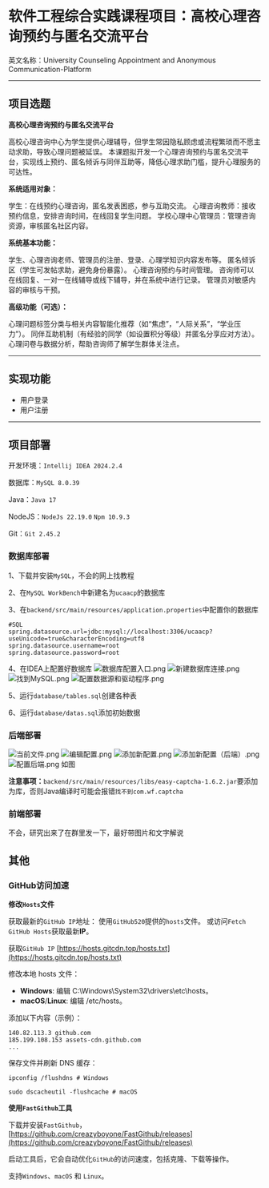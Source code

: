 # 软件工程综合实践课程项目：高校心理咨询预约与匿名交流平台
英文名称：University Counseling Appointment and Anonymous Communication-Platform

---
## 项目选题
**高校心理咨询预约与匿名交流平台**

高校心理咨询中心为学生提供心理辅导，但学生常因隐私顾虑或流程繁琐而不愿主动求助，导致心理问题被延误。
本课题拟开发一个心理咨询预约与匿名交流平台，实现线上预约、匿名倾诉与同伴互助等，降低心理求助门槛，提升心理服务的可达性。

**系统适用对象：**

学生：在线预约心理咨询，匿名发表困惑，参与互助交流。
心理咨询教师：接收预约信息，安排咨询时间，在线回复学生问题。
学校心理中心管理员：管理咨询资源，审核匿名社区内容。

**系统基本功能：**

学生、心理咨询老师、管理员的注册、登录、心理学知识内容发布等。
匿名倾诉区（学生可发帖求助，避免身份暴露）。
心理咨询预约与时间管理。
咨询师可以在线回复、一对一在线辅导或线下辅导，并在系统中进行记录。
管理员对敏感内容的审核与干预。

**高级功能（可选）：**

心理问题标签分类与相关内容智能化推荐（如“焦虑”，“人际关系”，“学业压力”）。
同伴互助机制（有经验的同学（如设置积分等级）并匿名分享应对方法）。
心理问卷与数据分析，帮助咨询师了解学生群体关注点。

---
## 实现功能
- 用户登录
- 用户注册
---
## 项目部署

开发环境：`Intellij IDEA 2024.2.4`

数据库：`MySQL 8.0.39`

Java：`Java 17`

NodeJS：`NodeJs 22.19.0` `Npm 10.9.3`

Git：`Git 2.45.2`

### 数据库部署
1、下载并安装`MySQL`，不会的网上找教程

2、在`MySQL WorkBench`中新建名为`ucaacp`的数据库

3、在`backend/src/main/resources/application.properties`中配置你的数据库

```properties
#SQL
spring.datasource.url=jdbc:mysql://localhost:3306/ucaacp?useUnicode=true&characterEncoding=utf8
spring.datasource.username=root
spring.datasource.password=root
```

4、在IDEA上配置好数据库
![数据库配置入口.png](readme%2Fimages%2F%E6%95%B0%E6%8D%AE%E5%BA%93%E9%85%8D%E7%BD%AE%E5%85%A5%E5%8F%A3.png)
![新建数据库连接.png](readme%2Fimages%2F%E6%96%B0%E5%BB%BA%E6%95%B0%E6%8D%AE%E5%BA%93%E8%BF%9E%E6%8E%A5.png)
![找到MySQL.png](readme%2Fimages%2F%E6%89%BE%E5%88%B0MySQL.png)
![配置数据源和驱动程序.png](readme%2Fimages%2F%E9%85%8D%E7%BD%AE%E6%95%B0%E6%8D%AE%E6%BA%90%E5%92%8C%E9%A9%B1%E5%8A%A8%E7%A8%8B%E5%BA%8F.png)

5、运行`database/tables.sql`创建各种表

6、运行`database/datas.sql`添加初始数据

### 后端部署
![当前文件.png](readme%2Fimages%2F%E5%BD%93%E5%89%8D%E6%96%87%E4%BB%B6.png)
![编辑配置.png](readme%2Fimages%2F%E7%BC%96%E8%BE%91%E9%85%8D%E7%BD%AE.png)
![添加新配置.png](readme%2Fimages%2F%E6%B7%BB%E5%8A%A0%E6%96%B0%E9%85%8D%E7%BD%AE.png)
![添加新配置（后端）.png](readme%2Fimages%2F%E6%B7%BB%E5%8A%A0%E6%96%B0%E9%85%8D%E7%BD%AE%EF%BC%88%E5%90%8E%E7%AB%AF%EF%BC%89.png)
![配置后端.png](readme%2Fimages%2F%E9%85%8D%E7%BD%AE%E5%90%8E%E7%AB%AF.png)
如图

**注意事项：**`backend/src/main/resources/libs/easy-captcha-1.6.2.jar`要添加为库，否则Java编译时可能会报错`找不到com.wf.captcha`

### 前端部署

不会，研究出来了在群里发一下，最好带图片和文字解说

## 其他

### GitHub访问加速

**修改`Hosts`文件**

获取最新的`GitHub IP`地址： 使用`GitHub520`提供的`hosts`文件。 或访问`Fetch GitHub Hosts`获取最新**IP**。

获取`GitHub IP` [https://hosts.gitcdn.top/hosts.txt](https://hosts.gitcdn.top/hosts.txt)

修改本地 hosts 文件： 
- **Windows**: 编辑 C:\Windows\System32\drivers\etc\hosts。 
- **macOS**/**Linux**: 编辑 /etc/hosts。

添加以下内容（示例）：
```host
140.82.113.3 github.com
185.199.108.153 assets-cdn.github.com
...
```

保存文件并刷新 DNS 缓存：
```shell
ipconfig /flushdns # Windows
```
```shell
sudo dscacheutil -flushcache # macOS
```
**使用`FastGithub`工具**

下载并安装`FastGithub`，[https://github.com/creazyboyone/FastGithub/releases](https://github.com/creazyboyone/FastGithub/releases)

启动工具后，它会自动优化`GitHub`的访问速度，包括克隆、下载等操作。

支持`Windows`、`macOS` 和 `Linux`。